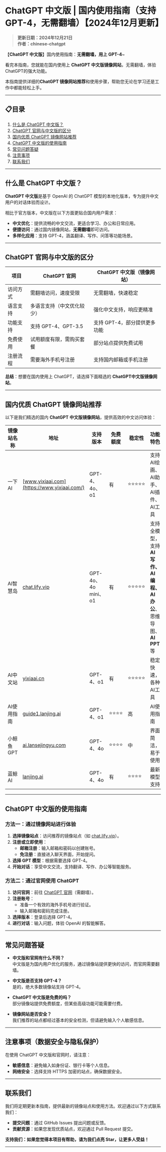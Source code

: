 # ChatGPT 中文版 | 国内使用指南（支持GPT-4，无需翻墙）【2024年12月更新】

> **更新日期：2024年12月21日**  
> **作者：chinese-chatgpt** 

【**ChatGPT 中文版**】国内使用指南：**无需翻墙，用上 GPT-4**~

看完本指南，您就能在国内使用上 **ChatGPT 中文版镜像网站**，无需翻墙，体验 ChatGPT的强大功能。

本指南提供详细的**ChatGPT 镜像网站推荐**和使用步骤，帮助您无论在学习还是工作中都能轻松上手。

---

## 📋目录
1. [什么是 ChatGPT 中文版？](#什么是-chatgpt-中文版)
2. [ChatGPT 官网与中文版的区分](#ChatGPT-官网与中文版的区分)
3. [国内优质 ChatGPT 镜像网站推荐](#国内优质-ChatGPT-镜像网站推荐)
4. [ChatGPT 中文版的使用指南](#ChatGPT-中文版的使用指南)
5. [常见问题答疑](#常见问题答疑)
6. [注意事项](#注意事项（数据安全与隐私保护）)
7. [联系我们](#联系我们)

---

## 什么是 ChatGPT 中文版？

**ChatGPT 中文版**是基于 OpenAI 的 ChatGPT 模型的本地化版本，专为提升中文用户的对话体验而设计。

相比于官方版本，中文版在以下方面更贴合国内用户需求：

- **中文优化**：提供流畅的中文交流，更适合学习、办公和日常应用。
- **便捷访问**：通过国内镜像网站，**无需翻墙**即可访问。
- **多样化应用**：支持 GPT-4，涵盖翻译、写作、问答等功能场景。

---

## ChatGPT 官网与中文版的区分

| 项目              | ChatGPT 官网                         | ChatGPT 中文版（镜像网站）         |
|-------------------|-------------------------------------|-----------------------------------|
| 访问方式          | 需翻墙访问，速度受限                  | 无需翻墙，快速稳定                 |
| 语言支持          | 多语言支持（中文优化较少）            | 强化中文支持，响应更精准           |
| 功能支持          | 支持 GPT-4、GPT-3.5                  | 支持 GPT-4，部分提供更多功能       |
| 免费使用          | 试用额度有限，需购买套餐              | 部分站点提供免费试用              |
| 注册流程          | 需要海外手机号注册                    | 支持国内邮箱或手机注册            |

**总结**：想要在国内使用上 ChatGPT，请选择下面精选的 **ChatGPT中文版镜像网站**。

---

## 国内优质 ChatGPT 镜像网站推荐

以下是我们精选的国内 **ChatGPT 中文版镜像网站**，提供高效的中文访问体验：

| 镜像站名称         | 地址                             | 支持版本           | 免费额度 | 稳定性  | 功能特色                |
|--------------------|----------------------------------|--------------------|----------|---------|-------------------------|
| 一下AI            | [www.yixiaai.com](https://www.yixiaai.com/) | GPT-4、4o、o1      | 有       |  ⭐⭐⭐⭐⭐   | 支持 AI绘画、AI助手、AI插件、AI工具            |
| AI智慧岛          | [chat.lify.vip](https://chat.lify.vip/) | GPT-4o、4o mini、o1 | 有       |  ⭐⭐⭐⭐⭐  | 支持全模型，支持**AI写作、AI编程、AI办公**、思维导图、**AI PPT**等            |
| AI中文站       | [yixiaai.cn](https://yixiaai.cn/) | GPT-4、o1           | 有       |  ⭐⭐⭐⭐⭐ | 稳定快速，各种AI工具 |
| AI使用指南           | [guide1.lanjing.ai](https://guide1.lanjing.ai/) | GPT-4、o1           | ⭐⭐⭐⭐ |  高      | AI使用指南            |
| 小鲸鱼GPT        | [ai.lansejingyu.com](https://ai.lansejingyu.com/) | GPT-4、4o           | ⭐⭐⭐⭐ |  中      | 界面简洁，易于使用      |
| 蓝鲸AI            | [lanjing.ai](https://lanjing.ai/) | GPT-4、4o           | 有       | ⭐⭐⭐⭐ | 最新模型支持            |

---

## ChatGPT 中文版的使用指南

### 方法一：通过镜像网站进行体验

1. **选择镜像站点**：访问推荐的镜像站点（如 [chat.lify.vip](https://chat.lify.vip/)）。
2. **注册或立即使用**：
   - **邮箱注册**：输入邮箱和密码以创建账号。
   - **免注册**：直接进入聊天界面，开始提问。
3. **选择 GPT 模型**：根据需要选择 GPT-4。
4. **开始对话**：享受中文交流，支持翻译、写作、办公等智能服务。

### 方法二：通过官网使用 ChatGPT

1. **访问官网**：前往 [ChatGPT 官网](https://chat.openai.com)（需翻墙）。
2. **注册账号**：
   - 准备一个有效的海外手机号进行验证。
   - 输入邮箱和密码完成注册。
3. **选择版本**：登录后选择 GPT-4。
4. **进行对话**：输入问题，体验 OpenAI 的智能解答。

---

## 常见问题答疑

- **中文版和官网有什么不同？**  
  中文版是为国内用户优化的服务，通过镜像站提供更快的访问，而官网需要翻墙。

- **中文版是否支持 GPT-4？**  
  是的，绝大多数镜像站支持 GPT-4。

- **ChatGPT 中文版是免费的吗？**  
  部分镜像站提供免费额度，但某些高级功能可能需要付费。

- **镜像网站是否安全？**  
  我们推荐的站点都经过基本的安全检测，但请避免输入个人敏感信息。

---

## 注意事项（数据安全与隐私保护）

在使用 ChatGPT 中文版和官网时，请注意：

- **敏感信息**：避免输入如身份证、银行卡等个人信息。
- **网络安全**：选择支持 HTTPS 加密的站点，确保数据安全。

---

## 联系我们

我们将定期更新本指南，提供最新的镜像站点和使用方法。欢迎通过以下方式联系我们：

- **提交问题**：通过 GitHub Issues 提出问题或反馈。
- **贡献资源**：如果您发现优质站点，欢迎通过 Pull Request 提交。

**支持我们：如果您觉得本项目有帮助，请为我们点亮 Star，让更多人受益！**

---
